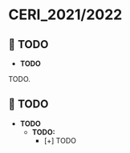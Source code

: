 # CERI_2021/2022

## 📢 TODO

* **TODO**

TODO.

## 📢 TODO
* **TODO**
    * **TODO:**
        - [+] TODO
